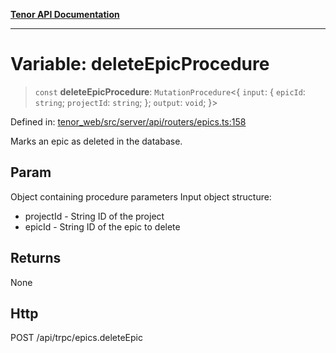 [**Tenor API Documentation**](../../README.md)

***

# Variable: deleteEpicProcedure

> `const` **deleteEpicProcedure**: `MutationProcedure`\<\{ `input`: \{ `epicId`: `string`; `projectId`: `string`; \}; `output`: `void`; \}\>

Defined in: [tenor\_web/src/server/api/routers/epics.ts:158](https://github.com/Apantli/Tenor/blob/293d0ddb2d5307c4150fcd161249995fd5278c7d/tenor_web/src/server/api/routers/epics.ts#L158)

Marks an epic as deleted in the database.

## Param

Object containing procedure parameters
Input object structure:
- projectId - String ID of the project
- epicId - String ID of the epic to delete

## Returns

None

## Http

POST /api/trpc/epics.deleteEpic
